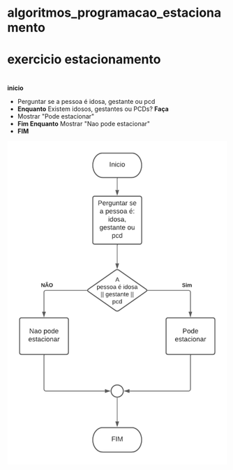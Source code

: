 # algoritmos_programacao_estacionamento
# exercicio estacionamento
#
**inicio**
 - Perguntar se a pessoa é idosa, gestante ou pcd
 -    **Enquanto** Existem idosos, gestantes ou PCDs? **Faça**
 -  Mostrar "Pode estacionar"
 - **Fim Enquanto** Mostrar "Nao pode estacionar"
- **FIM** 



![Isso é uma imagem](https://github.com/Lopes-Vitor/algoritmo_programacao_estacionamento/blob/main/Diagrama%20em%20branco.png)
